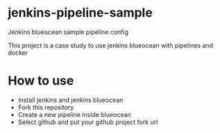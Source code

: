 # jenkins-pipeline-sample
Jenkins blueocean sample pipeline config

This project is a case study to use jenkins blueocean with pipelines and docker

# How to use
- Install jenkins and jenkins blueocean
- Fork this repository
- Create a new pipeline inside blueocean 
- Select github and put your github project fork url
